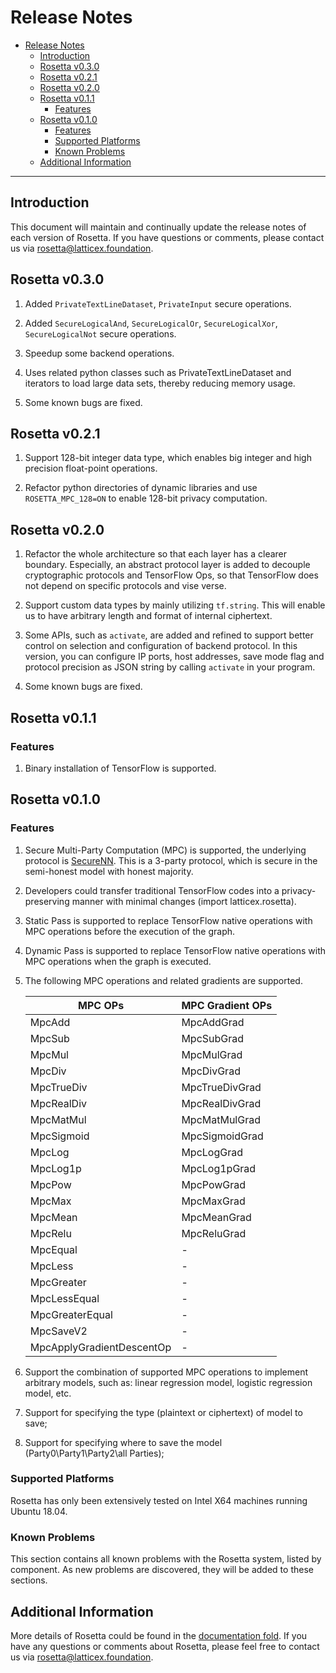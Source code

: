 
# Release Notes

- [Release Notes](#release-notes)
  - [Introduction](#introduction)
  - [Rosetta v0.3.0](#rosetta-v030)
  - [Rosetta v0.2.1](#rosetta-v021)
  - [Rosetta v0.2.0](#rosetta-v020)
  - [Rosetta v0.1.1](#rosetta-v011)
    - [Features](#features)
  - [Rosetta v0.1.0](#rosetta-v010)
    - [Features](#features-1)
    - [Supported Platforms](#supported-platforms)
    - [Known Problems](#known-problems)
  - [Additional Information](#additional-information)

----

## Introduction

This document will maintain and continually update the release notes of each version of Rosetta. If you have questions or comments, please contact us via rosetta@latticex.foundation.

## Rosetta v0.3.0

1. Added `PrivateTextLineDataset`, `PrivateInput` secure operations.

2. Added `SecureLogicalAnd`, `SecureLogicalOr`,  `SecureLogicalXor`, `SecureLogicalNot` secure operations.

3. Speedup some backend operations.

4. Uses related python classes such as PrivateTextLineDataset and iterators to load large data sets, thereby reducing memory usage.

5. Some known bugs are fixed.

## Rosetta v0.2.1

1. Support 128-bit integer data type, which enables big integer and high precision float-point operations.

2. Refactor python directories of dynamic libraries and use `ROSETTA_MPC_128=ON` to enable 128-bit privacy computation.

## Rosetta v0.2.0

1. Refactor the whole architecture so that each layer has a clearer boundary. Especially, an abstract protocol layer is added to decouple cryptographic protocols and TensorFlow Ops, so that TensorFlow does not depend on specific protocols and vise verse.

2. Support custom data types by mainly utilizing `tf.string`. This will enable us to have arbitrary length and format of internal ciphertext.

3. Some APIs, such as `activate`, are added and refined to support better control on selection and configuration of backend protocol. In this version, you can configure IP ports, host addresses, save mode flag and protocol precision as JSON string by calling `activate` in your program.

4. Some known bugs are fixed.

## Rosetta v0.1.1

### Features

1. Binary installation of TensorFlow is supported.

## Rosetta v0.1.0

### Features

1. Secure Multi-Party Computation (MPC) is supported, the underlying protocol is [SecureNN](https://eprint.iacr.org/2018/442.pdf). This is a $3$-party protocol, which is secure in the semi-honest model with honest majority.

2. Developers could transfer traditional TensorFlow codes into a privacy-preserving manner with minimal changes (import latticex.rosetta).

3. Static Pass is supported to replace TensorFlow native operations with MPC operations before the execution of the graph.

4. Dynamic Pass is supported to replace TensorFlow native operations with MPC operations when the graph is executed.

5. The following MPC operations and related gradients are supported.

    |  MPC OPs     |    MPC Gradient OPs    |
    | --------------- | -------------- |
    |MpcAdd |MpcAddGrad|
    |MpcSub |MpcSubGrad|
    |MpcMul |MpcMulGrad|
    |MpcDiv |MpcDivGrad|
    |MpcTrueDiv |MpcTrueDivGrad|
    |MpcRealDiv |MpcRealDivGrad|
    |MpcMatMul |MpcMatMulGrad|
    |MpcSigmoid |MpcSigmoidGrad|
    |MpcLog |MpcLogGrad|
    |MpcLog1p |MpcLog1pGrad|
    |MpcPow |MpcPowGrad|
    |MpcMax |MpcMaxGrad|
    |MpcMean |MpcMeanGrad|
    |MpcRelu |MpcReluGrad|
    |MpcEqual |-|
    |MpcLess |-|
    |MpcGreater |-|
    |MpcLessEqual |-|
    |MpcGreaterEqual |-|
    |MpcSaveV2 |-|
    |MpcApplyGradientDescentOp |-|

6. Support the combination of supported MPC operations to implement arbitrary models, such as: linear regression model, logistic regression model, etc.

7. Support for specifying the type (plaintext or ciphertext) of model to save;

8. Support for specifying where to save the model (Party0\Party1\Party2\all Parties);

### Supported Platforms

Rosetta has only been extensively tested on Intel X64 machines running Ubuntu 18.04.

### Known Problems

This section contains all known problems with the Rosetta system, listed by component. As new problems are discovered, they will be added to these sections.

## Additional Information

More details of Rosetta could be found in
the [documentation fold](doc/). If you have any questions or comments about Rosetta, please feel free to contact us via rosetta@latticex.foundation.
